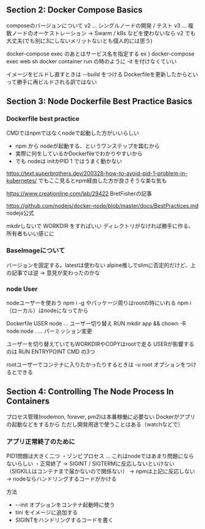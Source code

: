 ## Section 2: Docker Compose Basics
composeのバージョンについて
v2 ... シングルノードの開発 / テスト
v3 ... 複数ノードのオーケストレーション
→ Swarm / k8s などを使わないなら v2 でも大丈夫(でも別に3にしないメリットないとも個人的には思う)

docker-compose exec のあとはサービス名を指定する
ex ) docker-compose exec web sh
docker container run の時のように -it を付けなくていい

イメージをビルドし直すときは --build をつける
Dockerfileを更新したからといって勝手に再ビルドされる訳ではない

## Section 3: Node Dockerfile Best Practice Basics
### Dockerfile best practice
CMDではnpmではなくnodeで起動した方がいいらしい
- npm から nodeが起動する、というワンステップを踏むから
- 実際に何をしているかDockerfileでわかりやすいから
- でも nodeは initかPID 1 ではうまく動かない

https://text.superbrothers.dev/200328-how-to-avoid-pid-1-problem-in-kubernetes/
でもここ見るとnpm経由した方が良さそうな楽な気も

https://www.creationline.com/lab/29422
BretFisherの記事

https://github.com/nodejs/docker-node/blob/master/docs/BestPractices.md
nodejs公式

mkdirしないで WORKDIR をすればいい
ディレクトリがなければ勝手に作る、所有者もいい感じに

### BaseImageについて
バージョンを固定する。latestは使わない
alpine推しでslimに否定的だけど、上の記事では逆
→ 意見が変わったのかな

### node User
nodeユーザーを使おう
npm i -g やパッケージ周りはrootの時にいれる
npm i （ローカル）はnodeになってから

Dockerfile
USER node ... ユーザー切り替え
RUN mkdir app && chown -R node:node . ... パーミッション変更

ユーザーを切り替えていてもWORKDIRやCOPYはrootで走る
USERが影響するのは RUN ENTRYPOINT CMD の3つ

rootユーザーでコンテナに入りたかったりするときは -u root オプションをつけるとできる

## Section 4: Controlling The Node Process In Containers
プロセス管理(nodemon, forever, pm2)は本番稼働に必要ない
Dockerがアプリの起動などをするから
ただし開発用途で使うことはある（watchなどで）

### アプリ正常終了のために
PID1問題は大きく二つ
・ゾンビプロセス ... これはnodeではあまり問題にならないらしい
・正常終了
→ SIGINT / SIGTERMに反応しないといけない（SIGKILLはコンテナまで届かないので関係ない）
→ npmは上記に反応しない
→ nodeならハンドリングするコードがかける

方法
- --init オプションをコンテナ起動時に使う
- tini をイメージに追加する
- SIGINTをハンドリングするコードを書く